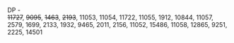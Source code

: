 DP -  
~~11727~~, ~~9095~~, ~~1463~~, ~~2193~~, 11053, 
11054, 11722, 11055, 
1912, 10844, 11057, 2579, 1699, 
2133, 1932, 9465, 2011, 2156, 
11052, 15486, 11058, 12865, 9251, 
2225, 14501
